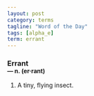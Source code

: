 ```yaml
---
layout: post
category: terms
tagline: "Word of the Day"
tags: [alpha_e]
term: errant
---
```


<h3>Errant<br/> <small>&mdash; n. (er<span>&middot;</span>rant)</small></h3>
<p><ol><li>A tiny, flying insect.</li>
</ol></p>
